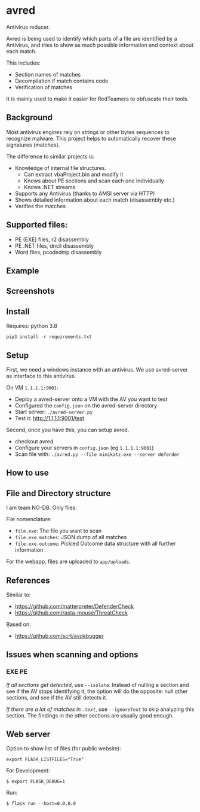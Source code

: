 # avred

Antivirus reducer. 

Avred is being used to identify which parts of a file are identified
by a Antivirus, and tries to show as much possible information and context about each match. 

This includes: 
* Section names of matches
* Decompilation if match contains code
* Verification of matches

It is mainly used to make it easier for RedTeamers to obfuscate their tools. 


## Background

Most antivirus engines rely on strings or other bytes sequences to recognize malware.
This project helps to automatically recover these signatures (matches).

The difference to similar projects is: 
* Knowledge of internal file structures. 
  * Can extract vbaProject.bin and modify it 
  * Knows about PE sections and scan each one individually
  * Knows .NET streams
* Supports any Antivirus (thanks to AMSI server via HTTP)
* Shows detailed information about each match (disassembly etc.)
* Verifies the matches


## Supported files:

* PE (EXE) files, r2 disassembly
* PE .NET files, dncil disassembly
* Word files, pcodedmp disassembly


## Example


## Screenshots


## Install 

Requires: python 3.8

```
pip3 install -r requirements.txt
```


## Setup

First, we need a windows instance with an antivirus. We use avred-server as interface
to this antivirus.

On VM `1.1.1.1:9001`:
* Deploy a avred-server onto a VM with the AV you want to test
* Configured the `config.json` on the avred-server directory
* Start server: `./avred-server.py`
* Test it: http://1.1.1.1:9001/test

Second, once you have this, you can setup avred.
* checkout avred 
* Configure your servers in `config.json` (eg `1.1.1.1:9001`)
* Scan file with: `./avred.py --file mimikatz.exe --server defender`


## How to use



## File and Directory structure

I am team NO-DB. Only files.

File nomenclature: 
* `file.exe`: The file you want to scan
* `file.exe.matches`: JSON dump of all matches
* `file.exe.outcome`: Pickled Outcome data structure with all further information

For the webapp, files are uploaded to `app/uploads`. 


## References

Similar to: 
* https://github.com/matterpreter/DefenderCheck
* https://github.com/rasta-mouse/ThreatCheck

Based on: 
* https://github.com/scrt/avdebugger


## Issues when scanning and options

### EXE PE

*If all sections get detected*, use `--isolate`. Instead of nulling a section and see if
the AV stops identifying it, the option will do the opposite: null other sections, and see
if the AV still detects it. 

*If there are a lot of matches in `.text`*, use `--ignoreText` to skip analyzing this section.
The findings in the other sections are usually good enough. 


## Web server

Option to show list of files (for public website): 
```
export FLASK_LISTFILES="True"
```

For Development:
```
$ export FLASK_DEBUG=1

```

Run: 

```
$ flask run --host=0.0.0.0
```

